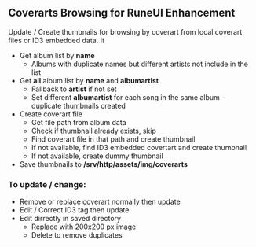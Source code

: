 ## Coverarts Browsing for RuneUI Enhancement

Update / Create thumbnails for browsing by coverart from local coverart files or ID3 embedded data. It
- Get album list by **name**
	- Albums with duplicate names but different artists not include in the list
- Get **all** album list by **name** and **albumartist**
	- Fallback to **artist** if not set
	- Set different **albumartist** for each song in the same album - duplicate thumbnails created
- Create coverart file
	- Get file path from album data
	- Check if thumbnail already exists, skip
	- Find coverart file in that path and create thumbnail
	- If not available, find ID3 embedded covertart and create thumbnail
	- If not available, create dummy thumbnail
- Save thumbnails to **/srv/http/assets/img/coverarts**

### To update / change:
- Remove or replace coverart normally then update
- Edit / Correct ID3 tag then update
- Edit dirrectly in saved directory
	- Replace with 200x200 px image
	- Delete to remove duplicates
